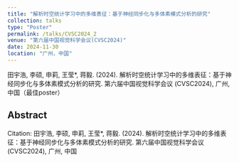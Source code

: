 ```yaml
---
title: "解析时空统计学习中的多维表征：基于神经同步化与多体素模式分析的研究"
collection: talks
type: "Poster"
permalink: /talks/CVSC2024_2
venue: "第六届中国视觉科学会议(CVSC2024)"
date: 2024-11-30
location: "广州，中国"
---
```

田宇浩, 李硕, 申莉, 王莹*, 蒋毅. (2024). 解析时空统计学习中的多维表征：基于神经同步化与多体素模式分析的研究. 第六届中国视觉科学会议 (CVSC2024), 广州, 中国（最佳poster）

## Abstract


Citation: 
田宇浩, 李硕, 申莉, 王莹*, 蒋毅. (2024). 解析时空统计学习中的多维表征：基于神经同步化与多体素模式分析的研究. 第六届中国视觉科学会议 (CVSC2024), 广州, 中国
